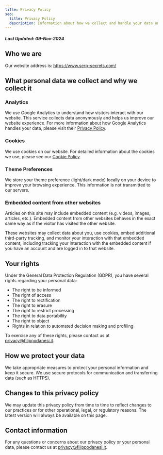 ```yaml
---
title: Privacy Policy
seo:
  title: Privacy Policy
  description: Information about how we collect and handle your data on our website.
---
```


##### **Last Updated**: 09-Nov-2024

## Who we are

Our website address is: https://www.serp-secrets.com/

## What personal data we collect and why we collect it

### Analytics

We use Google Analytics to understand how visitors interact with our website. This service collects data anonymously and helps us improve our website experience. For more information about how Google Analytics handles your data, please visit their [Privacy Policy](https://policies.google.com/privacy).

### Cookies

We use cookies on our website. For detailed information about the cookies we use, please see our [Cookie Policy](/cookie-policy/).

### Theme Preferences

We store your theme preference (light/dark mode) locally on your device to improve your browsing experience. This information is not transmitted to our servers.

### Embedded content from other websites

Articles on this site may include embedded content (e.g. videos, images, articles, etc.). Embedded content from other websites behaves in the exact same way as if the visitor has visited the other website.

These websites may collect data about you, use cookies, embed additional third-party tracking, and monitor your interaction with that embedded content, including tracking your interaction with the embedded content if you have an account and are logged in to that website.

## Your rights

Under the General Data Protection Regulation (GDPR), you have several rights regarding your personal data:

- The right to be informed
- The right of access
- The right to rectification
- The right to erasure
- The right to restrict processing
- The right to data portability
- The right to object
- Rights in relation to automated decision making and profiling

To exercise any of these rights, please contact us at [privacy@filippodanesi.it](mailto:privacy@filippodanesi.it).

## How we protect your data

We take appropriate measures to protect your personal information and keep it secure. We use secure protocols for communication and transferring data (such as HTTPS).

## Changes to this privacy policy

We may update this privacy policy from time to time to reflect changes to our practices or for other operational, legal, or regulatory reasons. The latest version will always be available on this page.

## Contact information

For any questions or concerns about our privacy policy or your personal data, please contact us at [privacy@filippodanesi.it](mailto:privacy@filippodanesi.it).
